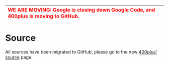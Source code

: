 |<font color='red'><b>WE ARE MOVING</b>: Google is closing down Google Code, and 400plus is moving to GitHub.</font>|
|:------------------------------------------------------------------------------------------------------------------|

# Source #

All sources have been migrated to GitHub, please go to the new [400plus' source](https://github.com/400plus/400plus) page.